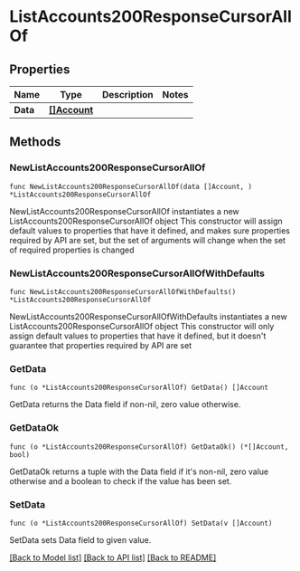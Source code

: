 # ListAccounts200ResponseCursorAllOf

## Properties

Name | Type | Description | Notes
------------ | ------------- | ------------- | -------------
**Data** | [**[]Account**](Account.md) |  |

## Methods

### NewListAccounts200ResponseCursorAllOf

`func NewListAccounts200ResponseCursorAllOf(data []Account, ) *ListAccounts200ResponseCursorAllOf`

NewListAccounts200ResponseCursorAllOf instantiates a new ListAccounts200ResponseCursorAllOf object
This constructor will assign default values to properties that have it defined,
and makes sure properties required by API are set, but the set of arguments
will change when the set of required properties is changed

### NewListAccounts200ResponseCursorAllOfWithDefaults

`func NewListAccounts200ResponseCursorAllOfWithDefaults() *ListAccounts200ResponseCursorAllOf`

NewListAccounts200ResponseCursorAllOfWithDefaults instantiates a new ListAccounts200ResponseCursorAllOf object
This constructor will only assign default values to properties that have it defined,
but it doesn't guarantee that properties required by API are set

### GetData

`func (o *ListAccounts200ResponseCursorAllOf) GetData() []Account`

GetData returns the Data field if non-nil, zero value otherwise.

### GetDataOk

`func (o *ListAccounts200ResponseCursorAllOf) GetDataOk() (*[]Account, bool)`

GetDataOk returns a tuple with the Data field if it's non-nil, zero value otherwise
and a boolean to check if the value has been set.

### SetData

`func (o *ListAccounts200ResponseCursorAllOf) SetData(v []Account)`

SetData sets Data field to given value.



[[Back to Model list]](../README.md#documentation-for-models) [[Back to API list]](../README.md#documentation-for-api-endpoints) [[Back to README]](../README.md)
